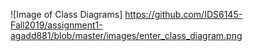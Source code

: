 ![Image of Class Diagrams] https://github.com/IDS6145-Fall2019/assignment1-agadd881/blob/master/images/enter_class_diagram.png 

